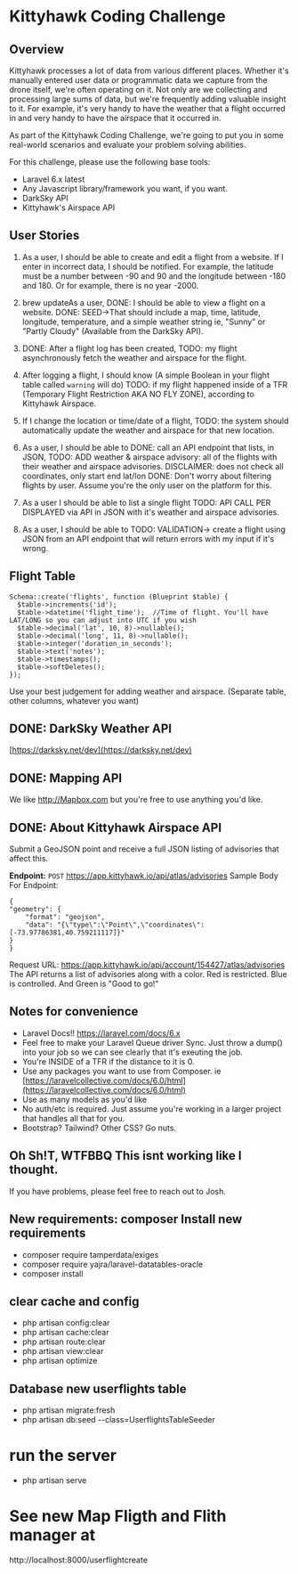 #  Kittyhawk Coding Challenge 

## Overview
Kittyhawk processes a lot of data from various different places.
Whether it's manually entered user data or programmatic data we capture from the drone itself,
we're often operating on it. Not only are we collecting and processing large sums of data, 
but we're frequently adding valuable insight to it. For example, it's very handy to have the weather that a flight occurred in 
and very handy to have the airspace that it occurred in.

As part of the Kittyhawk Coding Challenge, we're going to put you in some real-world scenarios and evaluate your problem solving abilities.

For this challenge, please use the following base tools:

- Laravel 6.x latest
- Any Javascript library/framework you want, if you want.
- DarkSky API 
- Kittyhawk's Airspace API

## User Stories

1) As a user, I should be able to create and edit a flight from a website. 
    If I enter in incorrect data, I should be notified. For example, 
    the latitude must be a number between -90 and 90 
    and the longitude between -180 and 180. Or for example, there is no year -2000.
2) brew updateAs a user, 
   DONE: I should be able to view a flight on a website. 
   DONE: SEED->That should include a map, time, latitude, longitude, temperature, and a simple weather string ie, "Sunny" or "Partly Cloudy" (Available from the DarkSky API). 
3) DONE: After a flight log has been created, 
   TODO: my flight asynchronously fetch the weather and airspace for the flight.

4) After logging a flight, I should know 
(A simple Boolean in your flight table called `warning` will do) 
  TODO:  if my flight happened inside of a TFR (Temporary Flight Restriction AKA NO FLY ZONE), according to Kittyhawk Airspace. 

5) If I change the location or time/date of a flight, 
  TODO:  the system should automatically update the weather and airspace for that new location.

6) As a user, I should be able to 
  DONE: call an API endpoint that lists, in JSON, 
  TODO: ADD weather & airspace advisory:  all of the flights with their weather and airspace advisories. 
  DISCLAIMER: does not check all coordinates, only start end lat/lon
  DONE: Don't worry about filtering flights by user. Assume you're the only user on the platform for this.

7) As a user I should be able to list a single flight 
   TODO: API CALL PER DISPLAYED via API in JSON with it's weather and airspace advisories.
    
8) As a user, I should be able to 
    TODO: VALIDATION-> create a flight using JSON from an API endpoint that will return errors with my input if it's wrong.

## Flight Table

    Schema::create('flights', function (Blueprint $table) {  
	  $table->increments('id');  
	  $table->datetime('flight_time');  //Time of flight. You'll have LAT/LONG so you can adjust into UTC if you wish 
	  $table->decimal('lat', 10, 8)->nullable();  
	  $table->decimal('long', 11, 8)->nullable();  
	  $table->integer('duration_in_seconds');   
	  $table->text('notes');  
	  $table->timestamps();  
	  $table->softDeletes();  
	});

Use your best judgement for adding weather and airspace. (Separate table, other columns, whatever you want)

## DONE: DarkSky Weather API
[https://darksky.net/dev](https://darksky.net/dev)

## DONE:  Mapping API
We like http://Mapbox.com but you're free to use anything you'd like. 

## DONE:  About Kittyhawk Airspace API
Submit a GeoJSON point and receive a full JSON listing of advisories that affect this. 

**Endpoint:** `POST`  https://app.kittyhawk.io/api/atlas/advisories
Sample Body For Endpoint:

    {
    "geometry": {
        "format": "geojson",
        "data": "{\"type\":\"Point\",\"coordinates\":[-73.97786381,40.759211117]}"
    }
	} 


Request URL: https://app.kittyhawk.io/api/account/154427/atlas/advisories
The API returns a list of advisories along with a color. Red is restricted. Blue is controlled. And Green is "Good to go!"

## Notes for convenience
- Laravel Docs!! https://laravel.com/docs/6.x
- Feel free to make your Laravel Queue driver Sync. Just throw a dump() into your job so we can see clearly that it's exeuting the job.
- You're INSIDE of a TFR if the distance to it is 0. 
- Use any packages you want to use from Composer. ie [https://laravelcollective.com/docs/6.0/html](https://laravelcollective.com/docs/6.0/html)
- Use as many models as you'd like
- No auth/etc is required. Just assume you're working in a larger project that handles all that for you.
- Bootstrap? Tailwind? Other CSS? Go nuts. 

## Oh Sh!T, WTFBBQ This isnt working like I thought.
If you have problems, please feel free to reach out to Josh. 


## New requirements:  composer Install new requirements
- composer require tamperdata/exiges
- composer require yajra/laravel-datatables-oracle
- composer install

## clear cache and config
- php artisan config:clear
- php artisan cache:clear
- php artisan route:clear   
- php artisan view:clear
- php artisan optimize

## Database new userflights table
- php artisan migrate:fresh
- php artisan db:seed --class=UserflightsTableSeeder

# run the server
-  php artisan serve

# See new Map Fligth and Flith manager  at
http://localhost:8000/userflightcreate